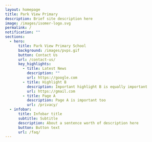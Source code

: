```yaml
---
layout: homepage
title: Park View Primary
description: Brief site description here
image: /images/isomer-logo.svg
permalink: /
notification: ""
sections:
  - hero:
      title: Park View Primary School
      background: /images/pvps.gif
      button: Contact Us
      url: /contact-us/
      key_highlights:
        - title: Latest News
          description: ""
          url: https://google.com
        - title: Highlight B
          description: Important highlight B is equally important
          url: https://gmail.com
        - title: Page A
          description: Page A is important too
          url: /privacy/
  - infobar:
      title: Infobar title
      subtitle: Subtitle
      description: About a sentence worth of description here
      button: Button text
      url: /faq/
---
```

